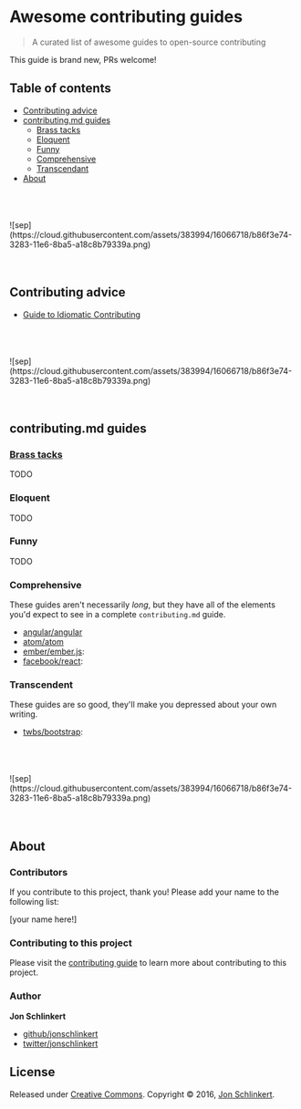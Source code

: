 # Awesome contributing guides

> A curated list of awesome guides to open-source contributing

This guide is brand new, PRs welcome!

## Table of contents

* [Contributing advice](#contributing-advice)
* [contributing.md guides](#contributingmd-guides)
  - [Brass tacks](#brass-tacks)
  - [Eloquent](#eloquent)
  - [Funny](#funny)
  - [Comprehensive](#comprehensive)
  - [Transcendant](#transcendent)
* [About](#about)

<br>
<br>
<br>
![sep](https://cloud.githubusercontent.com/assets/383994/16066718/b86f3e74-3283-11e6-8ba5-a18c8b79339a.png)
<br>
<br>
<br>

## Contributing advice

- [Guide to Idiomatic Contributing](https://github.com/jonschlinkert/idiomatic-contributing)

<br>
<br>
<br>
![sep](https://cloud.githubusercontent.com/assets/383994/16066718/b86f3e74-3283-11e6-8ba5-a18c8b79339a.png)
<br>
<br>
<br>

## contributing.md guides

### [Brass tacks](http://grammarist.com/usage/get-down-to-brass-tacks/)

TODO

### Eloquent

TODO

### Funny

TODO

### Comprehensive

These guides aren't necessarily _long_, but they have all of the elements you'd expect to see in a complete `contributing.md` guide. 

- [angular/angular](https://github.com/angular/angular/blob/master/CONTRIBUTING.md)
- [atom/atom](https://github.com/atom/atom/blob/master/CONTRIBUTING.md)
- [ember/ember.js](https://github.com/emberjs/ember.js/blob/master/CONTRIBUTING.md): 
- [facebook/react](https://github.com/facebook/react/blob/master/CONTRIBUTING.md): 

### Transcendent

These guides are so good, they'll make you depressed about your own writing.

- [twbs/bootstrap](https://github.com/twbs/bootstrap/blob/master/CONTRIBUTING.md): 


<br>
<br>
<br>
![sep](https://cloud.githubusercontent.com/assets/383994/16066718/b86f3e74-3283-11e6-8ba5-a18c8b79339a.png)
<br>
<br>
<br>

## About

### Contributors

If you contribute to this project, thank you! Please add your name to the following list:

[your name here!]

### Contributing to this project

Please visit the [contributing guide](.github/contributing.md) to learn more about contributing to this project.

### Author

**Jon Schlinkert**

* [github/jonschlinkert](https://github.com/jonschlinkert)
* [twitter/jonschlinkert](http://twitter.com/jonschlinkert)

## License

Released under [Creative Commons](LICENSE).
Copyright © 2016, [Jon Schlinkert](https://twitter.com/jonschlinkert).

